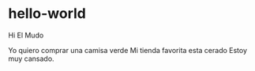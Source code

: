 # hello-world

Hi El Mudo

Yo quiero comprar una camisa verde 
Mi tienda favorita esta cerado
Estoy muy cansado.
